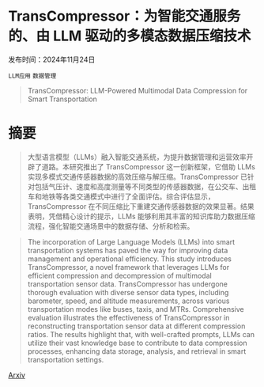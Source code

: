 # TransCompressor：为智能交通服务的、由 LLM 驱动的多模态数据压缩技术

发布时间：2024年11月24日

`LLM应用` `数据管理`

> TransCompressor: LLM-Powered Multimodal Data Compression for Smart Transportation

# 摘要

> 大型语言模型（LLMs）融入智能交通系统，为提升数据管理和运营效率开辟了道路。本研究推出了 TransCompressor 这一创新框架，它借助 LLMs 实现多模式交通传感器数据的高效压缩与解压缩。TransCompressor 已针对包括气压计、速度和高度测量等不同类型的传感器数据，在公交车、出租车和地铁等各类交通模式中进行了全面评估。综合评估显示，TransCompressor 在不同压缩比下重建交通传感器数据的效果显著。结果表明，凭借精心设计的提示，LLMs 能够利用其丰富的知识库助力数据压缩流程，强化智能交通场景中的数据存储、分析和检索。

> The incorporation of Large Language Models (LLMs) into smart transportation systems has paved the way for improving data management and operational efficiency. This study introduces TransCompressor, a novel framework that leverages LLMs for efficient compression and decompression of multimodal transportation sensor data. TransCompressor has undergone thorough evaluation with diverse sensor data types, including barometer, speed, and altitude measurements, across various transportation modes like buses, taxis, and MTRs. Comprehensive evaluation illustrates the effectiveness of TransCompressor in reconstructing transportation sensor data at different compression ratios. The results highlight that, with well-crafted prompts, LLMs can utilize their vast knowledge base to contribute to data compression processes, enhancing data storage, analysis, and retrieval in smart transportation settings.

[Arxiv](https://arxiv.org/abs/2411.16020)